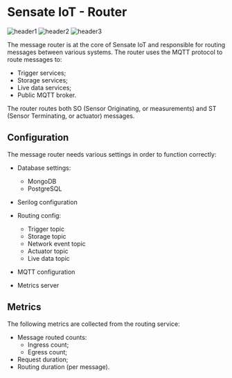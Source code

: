 # Sensate IoT - Router 

![header1] ![header2] ![header3]

The message router is at the core of Sensate IoT and responsible for routing
messages between various systems. The router uses the MQTT protocol to route
messages to:

- Trigger services;
- Storage services;
- Live data services;
- Public MQTT broker.

The router routes both SO (Sensor Originating, or measurements) and ST (Sensor
Terminating, or actuator) messages.

## Configuration

The message router needs various settings in order to function correctly:

- Database settings:
  - MongoDB
  - PostgreSQL

- Serilog configuration
- Routing config:
  - Trigger topic
  - Storage topic
  - Network event topic
  - Actuator topic
  - Live data topic

- MQTT configuration
- Metrics server

## Metrics

The following metrics are collected from the routing service:

- Message routed counts:
  - Ingress count;
  - Egress count;
- Request duration;
- Routing duration (per message).

[header1]: https://github.com/sensate-iot/platform-router/workflows/Docker/badge.svg "Docker Build"
[header2]: https://github.com/sensate-iot/platform-router/workflows/Format%20check/badge.svg ".NET format"
[header3]: https://img.shields.io/badge/version-v1.7.6-informational "Sensate IoT Router version"
